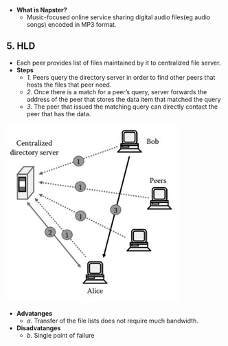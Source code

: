 - **What is Napster?**
  - Music-focused online service sharing digital audio files(eg audio songs) encoded in MP3 format. 

## 5. HLD
- Each peer provides list of files maintained by it to centralized file server.
- **Steps**
  - *1.* Peers query the directory server in order to find other peers that hosts the files that peer need.
  - *2.* Once there is a match for a peer’s query, server forwards the address of the peer that stores the data item that matched the query
  - *3.* The peer that issued the matching query can directly contact the peer that has the data.
  
<img src="napster.JPG" width=400 />  

- **Advatanges**
  - *a.* Transfer of the file lists does not require much bandwidth.
- **Disadvatanges**
  - *b.* Single point of failure
